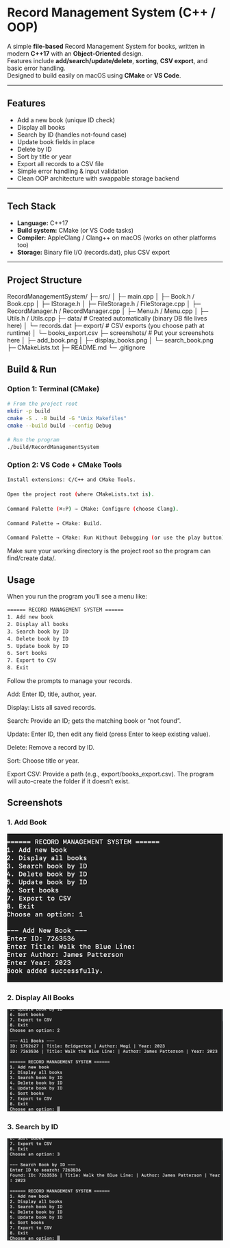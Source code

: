 # Record Management System (C++ / OOP)

A simple **file-based** Record Management System for books, written in modern **C++17** with an **Object-Oriented** design.  
Features include **add/search/update/delete**, **sorting**, **CSV export**, and basic error handling.  
Designed to build easily on macOS using **CMake** or **VS Code**.

---

## Features

- Add a new book (unique ID check)
- Display all books
- Search by ID (handles not-found case)
- Update book fields in place
- Delete by ID
- Sort by title or year
- Export all records to a CSV file
- Simple error handling & input validation
- Clean OOP architecture with swappable storage backend

---

## Tech Stack

- **Language:** C++17  
- **Build system:** CMake (or VS Code tasks)  
- **Compiler:** AppleClang / Clang++ on macOS (works on other platforms too)  
- **Storage:** Binary file I/O (records.dat), plus CSV export

---

## Project Structure

RecordManagementSystem/
├─ src/
│ ├─ main.cpp
│ ├─ Book.h / Book.cpp
│ ├─ IStorage.h
│ ├─ FileStorage.h / FileStorage.cpp
│ ├─ RecordManager.h / RecordManager.cpp
│ ├─ Menu.h / Menu.cpp
│ ├─ Utils.h / Utils.cpp
├─ data/ # Created automatically (binary DB file lives here)
│ └─ records.dat
├─ export/ # CSV exports (you choose path at runtime)
│ └─ books_export.csv
├─ screenshots/ # Put your screenshots here
│ ├─ add_book.png
│ ├─ display_books.png
│ └─ search_book.png
├─ CMakeLists.txt
├─ README.md
└─ .gitignore

## Build & Run

### Option 1: Terminal (CMake)

```bash
# From the project root
mkdir -p build
cmake -S . -B build -G "Unix Makefiles"
cmake --build build --config Debug

# Run the program
./build/RecordManagementSystem
``` 
### Option 2: VS Code + CMake Tools
```bash
Install extensions: C/C++ and CMake Tools.

Open the project root (where CMakeLists.txt is).

Command Palette (⌘⇧P) → CMake: Configure (choose Clang).

Command Palette → CMake: Build.

Command Palette → CMake: Run Without Debugging (or use the play button).

```
Make sure your working directory is the project root so the program can find/create data/.

## Usage

When you run the program you’ll see a menu like:
```bash
====== RECORD MANAGEMENT SYSTEM ======
1. Add new book
2. Display all books
3. Search book by ID
4. Delete book by ID
5. Update book by ID
6. Sort books
7. Export to CSV
8. Exit
```
Follow the prompts to manage your records.

Add: Enter ID, title, author, year.

Display: Lists all saved records.

Search: Provide an ID; gets the matching book or “not found”.

Update: Enter ID, then edit any field (press Enter to keep existing value).

Delete: Remove a record by ID.

Sort: Choose title or year.

Export CSV: Provide a path (e.g., export/books_export.csv).
The program will auto-create the folder if it doesn’t exist.

## Screenshots

 ### 1. Add Book
![Add Book](scr/add_book.png)

### 2. Display All Books
![Display All Books](scr/display_books.png)

### 3. Search by ID
![Search by ID](scr/search_book.png)
